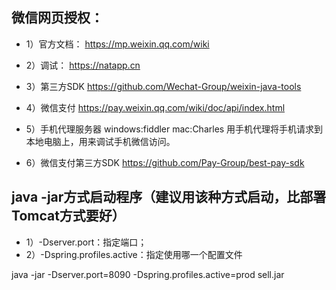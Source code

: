 ## 微信网页授权：

- 1）官方文档：
https://mp.weixin.qq.com/wiki

- 2）调试：
https://natapp.cn

- 3）第三方SDK
https://github.com/Wechat-Group/weixin-java-tools

- 4）微信支付
https://pay.weixin.qq.com/wiki/doc/api/index.html

- 5）手机代理服务器
windows:fiddler
mac:Charles
用手机代理将手机请求到本地电脑上，用来调试手机微信访问。

- 6）微信支付第三方SDK
https://github.com/Pay-Group/best-pay-sdk

## java -jar方式启动程序（建议用该种方式启动，比部署Tomcat方式要好）

- 1）-Dserver.port：指定端口；
- 2）-Dspring.profiles.active：指定使用哪一个配置文件

java -jar -Dserver.port=8090 -Dspring.profiles.active=prod sell.jar

